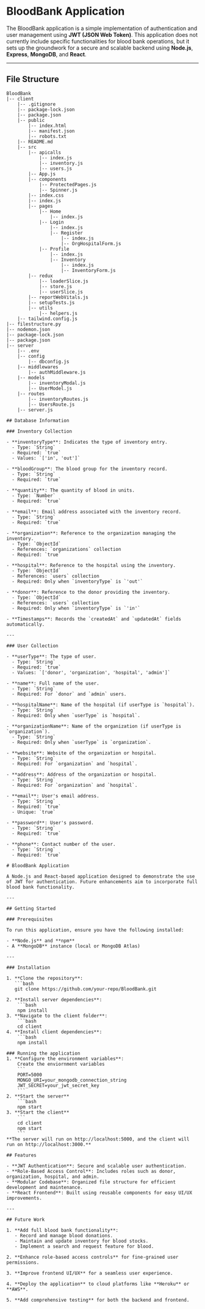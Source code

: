 # BloodBank Application

The BloodBank application is a simple implementation of authentication and user management using **JWT (JSON Web Token)**. This application does not currently include specific functionalities for blood bank operations, but it sets up the groundwork for a secure and scalable backend using **Node.js**, **Express**, **MongoDB**, and **React**.

---

## File Structure

```plaintext
BloodBank
|-- client
    |-- .gitignore
    |-- package-lock.json
    |-- package.json
    |-- public
        |-- index.html
        |-- manifest.json
        |-- robots.txt
    |-- README.md
    |-- src
        |-- apicalls
            |-- index.js
            |-- inventory.js
            |-- users.js
        |-- App.js
        |-- components
            |-- ProtectedPages.js
            |-- Spinner.js
        |-- index.css
        |-- index.js
        |-- pages
            |-- Home
                |-- index.js
            |-- Login
                |-- index.js
                |-- Register
                    |-- index.js
                    |-- OrgHospitalForm.js
            |-- Profile
                |-- index.js
                |-- Inventory
                    |-- index.js
                    |-- InventoryForm.js
        |-- redux
            |-- loaderSlice.js
            |-- store.js
            |-- userSlice.js
        |-- reportWebVitals.js
        |-- setupTests.js
        |-- utils
            |-- helpers.js
    |-- tailwind.config.js
|-- filestructure.py
|-- nodemon.json
|-- package-lock.json
|-- package.json
|-- server
    |-- .env
    |-- config
        |-- dbconfig.js
    |-- middlewares
        |-- authMiddleware.js
    |-- models
        |-- inventoryModal.js
        |-- UserModel.js
    |-- routes
        |-- inventoryRoutes.js
        |-- UsersRoute.js
    |-- server.js

## Database Information

### Inventory Collection

- **inventoryType**: Indicates the type of inventory entry.
  - Type: `String`
  - Required: `true`
  - Values: `['in', 'out']`

- **bloodGroup**: The blood group for the inventory record.
  - Type: `String`
  - Required: `true`

- **quantity**: The quantity of blood in units.
  - Type: `Number`
  - Required: `true`

- **email**: Email address associated with the inventory record.
  - Type: `String`
  - Required: `true`

- **organization**: Reference to the organization managing the inventory.
  - Type: `ObjectId`
  - References: `organizations` collection
  - Required: `true`

- **hospital**: Reference to the hospital using the inventory.
  - Type: `ObjectId`
  - References: `users` collection
  - Required: Only when `inventoryType` is `'out'`

- **donor**: Reference to the donor providing the inventory.
  - Type: `ObjectId`
  - References: `users` collection
  - Required: Only when `inventoryType` is `'in'`

- **Timestamps**: Records the `createdAt` and `updatedAt` fields automatically.

---

### User Collection

- **userType**: The type of user.
  - Type: `String`
  - Required: `true`
  - Values: `['donor', 'organization', 'hospital', 'admin']`

- **name**: Full name of the user.
  - Type: `String`
  - Required: For `donor` and `admin` users.

- **hospitalName**: Name of the hospital (if userType is `hospital`).
  - Type: `String`
  - Required: Only when `userType` is `hospital`.

- **organizationName**: Name of the organization (if userType is `organization`).
  - Type: `String`
  - Required: Only when `userType` is `organization`.

- **website**: Website of the organization or hospital.
  - Type: `String`
  - Required: For `organization` and `hospital`.

- **address**: Address of the organization or hospital.
  - Type: `String`
  - Required: For `organization` and `hospital`.

- **email**: User's email address.
  - Type: `String`
  - Required: `true`
  - Unique: `true`

- **password**: User's password.
  - Type: `String`
  - Required: `true`

- **phone**: Contact number of the user.
  - Type: `String`
  - Required: `true`

# BloodBank Application

A Node.js and React-based application designed to demonstrate the use of JWT for authentication. Future enhancements aim to incorporate full blood bank functionality.

---

## Getting Started

### Prerequisites

To run this application, ensure you have the following installed:

- **Node.js** and **npm**
- A **MongoDB** instance (local or MongoDB Atlas)

---

### Installation

1. **Clone the repository**:
   ```bash
   git clone https://github.com/your-repo/BloodBank.git

2. **Install server dependencies**:
    ```bash
    npm install
3. **Navigate to the client folder**:
    ```bash
    cd client
4. **Install client dependencies**:
    ```bash
    npm install

### Running the application
1. **Configure the environment variables**:
    Create the enviornment variables 
    ```
    PORT=5000
    MONGO_URI=your_mongodb_connection_string
    JWT_SECRET=your_jwt_secret_key
    ```
2. **Start the server**
    ```bash
    npm start
3. **Start the client**
    ```
    cd client
    npm start
    ```
**The server will run on http://localhost:5000, and the client will run on http://localhost:3000.**

## Features

- **JWT Authentication**: Secure and scalable user authentication.
- **Role-Based Access Control**: Includes roles such as donor, organization, hospital, and admin.
- **Modular Codebase**: Organized file structure for efficient development and maintenance.
- **React Frontend**: Built using reusable components for easy UI/UX improvements.

---

## Future Work

1. **Add full blood bank functionality**:
   - Record and manage blood donations.
   - Maintain and update inventory for blood stocks.
   - Implement a search and request feature for blood.

2. **Enhance role-based access controls** for fine-grained user permissions.

3. **Improve frontend UI/UX** for a seamless user experience.

4. **Deploy the application** to cloud platforms like **Heroku** or **AWS**.

5. **Add comprehensive testing** for both the backend and frontend.


